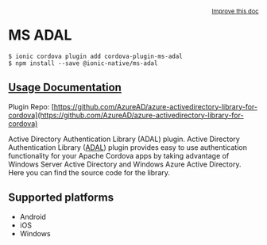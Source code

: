<a style="float:right;font-size:12px;" href="http://github.com/ionic-team/ionic-native/edit/master/src/@ionic-native/plugins/ms-adal/index.ts#L48">
  Improve this doc
</a>

# MS ADAL

```
$ ionic cordova plugin add cordova-plugin-ms-adal
$ npm install --save @ionic-native/ms-adal
```

## [Usage Documentation](https://ionicframework.com/docs/native/ms-adal/)

Plugin Repo: [https://github.com/AzureAD/azure-activedirectory-library-for-cordova](https://github.com/AzureAD/azure-activedirectory-library-for-cordova)

Active Directory Authentication Library (ADAL) plugin.
Active Directory Authentication Library ([ADAL](https://docs.microsoft.com/en-us/dotnet/api/microsoft.identitymodel.clients.activedirectory?view=azure-dotnet))
plugin provides easy to use authentication functionality for your Apache Cordova apps by taking advantage of
Windows Server Active Directory and Windows Azure Active Directory. Here you can find the source code for the library.

## Supported platforms
- Android
- iOS
- Windows



